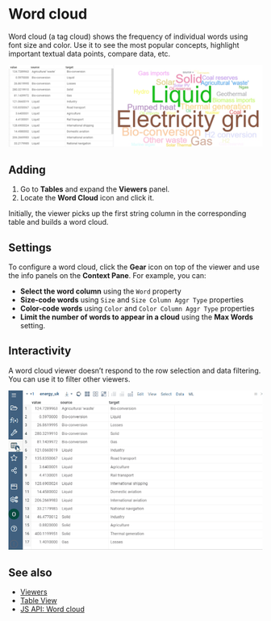 <!-- TITLE: Word cloud -->
<!-- SUBTITLE: -->

# Word cloud

Word cloud (a tag cloud) shows the frequency of individual words using font size
and color. Use it to see the most popular concepts, highlight important textual
data points, compare data, etc.

![Word Cloud](word-cloud.png "Word Cloud")

## Adding

1. Go to **Tables** and expand the **Viewers** panel.
1. Locate the **Word Cloud** icon and click it.

Initially, the viewer picks up the first string column in the corresponding
table and builds a word cloud.

## Settings

To configure a word cloud, click the **Gear** icon on top of the viewer and use
the info panels on the **Context Pane**. For example, you can:

* **Select the word column** using the `Word` property
* **Size-code words** using `Size` and `Size Column Aggr Type` properties
* **Color-code words** using `Color` and `Color Column Aggr Type` properties
* **Limit the number of words to appear in a cloud** using the **Max Words** setting.

## Interactivity

A word cloud viewer doesn’t respond to the row selection and data filtering. You
can use it to filter other viewers.

![Word Cloud](word-cloud.gif)

## See also

* [Viewers](../viewers.md)
* [Table View](../../datagrok/table-view.md)
* [JS API: Word cloud](https://public.datagrok.ai/js/samples/ui/viewers/types/word-cloud)
